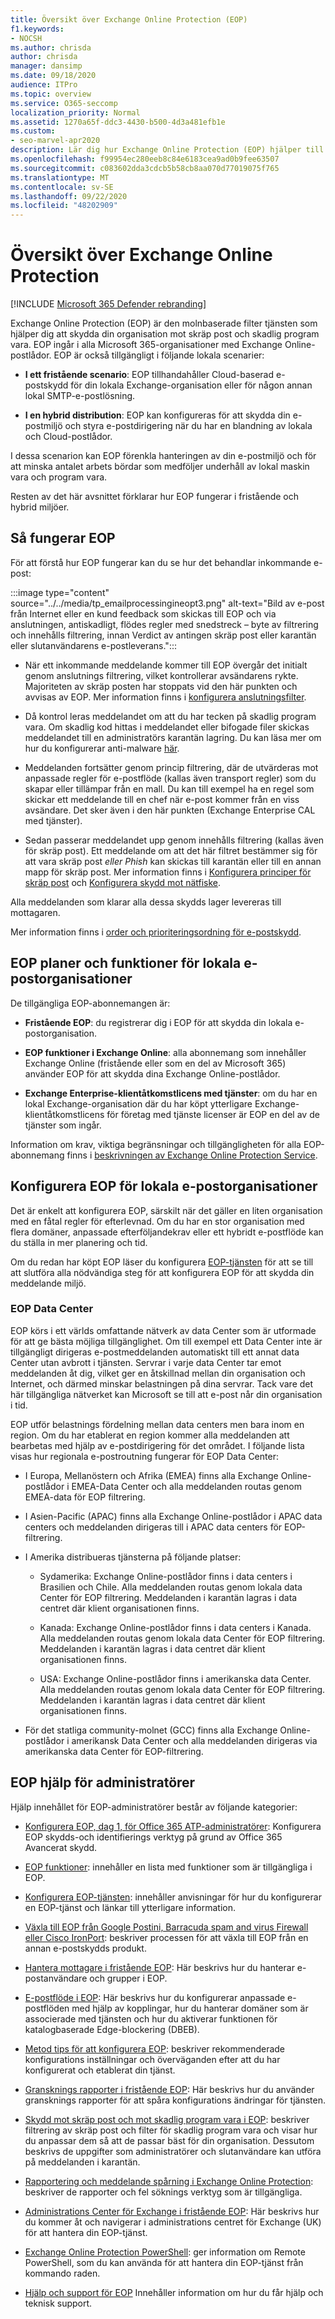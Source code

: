 ```yaml
---
title: Översikt över Exchange Online Protection (EOP)
f1.keywords:
- NOCSH
ms.author: chrisda
author: chrisda
manager: dansimp
ms.date: 09/18/2020
audience: ITPro
ms.topic: overview
ms.service: O365-seccomp
localization_priority: Normal
ms.assetid: 1270a65f-ddc3-4430-b500-4d3a481efb1e
ms.custom:
- seo-marvel-apr2020
description: Lär dig hur Exchange Online Protection (EOP) hjälper till att skydda din lokala e-postorganisation i fristående och hybrid miljöer.
ms.openlocfilehash: f99954ec280eeb8c84e6183cea9ad0b9fee63507
ms.sourcegitcommit: c083602dda3cdcb5b58cb8aa070d77019075f765
ms.translationtype: MT
ms.contentlocale: sv-SE
ms.lasthandoff: 09/22/2020
ms.locfileid: "48202909"
---
```

# <a name="exchange-online-protection-overview"></a>Översikt över Exchange Online Protection

[!INCLUDE [Microsoft 365 Defender rebranding](../includes/microsoft-defender-for-office.md)]


Exchange Online Protection (EOP) är den molnbaserade filter tjänsten som hjälper dig att skydda din organisation mot skräp post och skadlig program vara. EOP ingår i alla Microsoft 365-organisationer med Exchange Online-postlådor. EOP är också tillgängligt i följande lokala scenarier:

- **I ett fristående scenario**: EOP tillhandahåller Cloud-baserad e-postskydd för din lokala Exchange-organisation eller för någon annan lokal SMTP-e-postlösning.

- **I en hybrid distribution**: EOP kan konfigureras för att skydda din e-postmiljö och styra e-postdirigering när du har en blandning av lokala och Cloud-postlådor.

I dessa scenarion kan EOP förenkla hanteringen av din e-postmiljö och för att minska antalet arbets bördar som medföljer underhåll av lokal maskin vara och program vara.

Resten av det här avsnittet förklarar hur EOP fungerar i fristående och hybrid miljöer.

## <a name="how-eop-works"></a>Så fungerar EOP

För att förstå hur EOP fungerar kan du se hur det behandlar inkommande e-post:

:::image type="content" source="../../media/tp_emailprocessingineopt3.png" alt-text="Bild av e-post från Internet eller en kund feedback som skickas till EOP och via anslutningen, antiskadligt, flödes regler med snedstreck – byte av filtrering och innehålls filtrering, innan Verdict av antingen skräp post eller karantän eller slutanvändarens e-postleverans.":::

- När ett inkommande meddelande kommer till EOP övergår det initialt genom anslutnings filtrering, vilket kontrollerar avsändarens rykte. Majoriteten av skräp posten har stoppats vid den här punkten och avvisas av EOP. Mer information finns i [konfigurera anslutningsfilter](https://docs.microsoft.com/microsoft-365/security/office-365-security/configure-the-connection-filter-policy?view=o365-worldwide).

- Då kontrol leras meddelandet om att du har tecken på skadlig program vara. Om skadlig kod hittas i meddelandet eller bifogade filer skickas meddelandet till en administratörs karantän lagring. Du kan läsa mer om hur du konfigurerar anti-malware [här](https://docs.microsoft.com/microsoft-365/security/office-365-security/configure-anti-malware-policies?view=o365-worldwide).

- Meddelanden fortsätter genom princip filtrering, där de utvärderas mot anpassade regler för e-postflöde (kallas även transport regler) som du skapar eller tillämpar från en mall. Du kan till exempel ha en regel som skickar ett meddelande till en chef när e-post kommer från en viss avsändare. Det sker även i den här punkten (Exchange Enterprise CAL med tjänster).

- Sedan passerar meddelandet upp genom innehålls filtrering (kallas även för skräp post). Ett meddelande om att det här filtret bestämmer sig för att vara skräp post *eller Phish* kan skickas till karantän eller till en annan mapp för skräp post. Mer information finns i [Konfigurera principer för skräp post](https://docs.microsoft.com/microsoft-365/security/office-365-security/configure-your-spam-filter-policies?view=o365-worldwide) och [Konfigurera skydd mot nätfiske](https://docs.microsoft.com/microsoft-365/security/office-365-security/configure-anti-phishing-policies-eop?view=o365-worldwide).

Alla meddelanden som klarar alla dessa skydds lager levereras till mottagaren.

Mer information finns i [order och prioriteringsordning för e-postskydd](how-policies-and-protections-are-combined.md).

## <a name="eop-plans-and-features-for-on-premises-email-organizations"></a>EOP planer och funktioner för lokala e-postorganisationer

De tillgängliga EOP-abonnemangen är:

- **Fristående EOP**: du registrerar dig i EOP för att skydda din lokala e-postorganisation.

- **EOP funktioner i Exchange Online**: alla abonnemang som innehåller Exchange Online (fristående eller som en del av Microsoft 365) använder EOP för att skydda dina Exchange Online-postlådor.

- **Exchange Enterprise-klientåtkomstlicens med tjänster**: om du har en lokal Exchange-organisation där du har köpt ytterligare Exchange-klientåtkomstlicens för företag med tjänste licenser är EOP en del av de tjänster som ingår.

Information om krav, viktiga begränsningar och tillgängligheten för alla EOP-abonnemang finns i [beskrivningen av Exchange Online Protection Service](https://docs.microsoft.com/office365/servicedescriptions/exchange-online-protection-service-description/exchange-online-protection-service-description).

## <a name="setting-up-eop-for-on-premises-email-organizations"></a>Konfigurera EOP för lokala e-postorganisationer

Det är enkelt att konfigurera EOP, särskilt när det gäller en liten organisation med en fåtal regler för efterlevnad. Om du har en stor organisation med flera domäner, anpassade efterföljandekrav eller ett hybridt e-postflöde kan du ställa in mer planering och tid.

Om du redan har köpt EOP läser du konfigurera [EOP-tjänsten](set-up-your-eop-service.md) för att se till att slutföra alla nödvändiga steg för att konfigurera EOP för att skydda din meddelande miljö.

### <a name="eop-datacenters"></a>EOP Data Center

EOP körs i ett världs omfattande nätverk av data Center som är utformade för att ge bästa möjliga tillgänglighet. Om till exempel ett Data Center inte är tillgängligt dirigeras e-postmeddelanden automatiskt till ett annat data Center utan avbrott i tjänsten. Servrar i varje data Center tar emot meddelanden åt dig, vilket ger en åtskillnad mellan din organisation och Internet, och därmed minskar belastningen på dina servrar. Tack vare det här tillgängliga nätverket kan Microsoft se till att e-post når din organisation i tid.

EOP utför belastnings fördelning mellan data centers men bara inom en region. Om du har etablerat en region kommer alla meddelanden att bearbetas med hjälp av e-postdirigering för det området. I följande lista visas hur regionala e-postroutning fungerar för EOP Data Center:

- I Europa, Mellanöstern och Afrika (EMEA) finns alla Exchange Online-postlådor i EMEA-Data Center och alla meddelanden routas genom EMEA-data för EOP filtrering.

- I Asien-Pacific (APAC) finns alla Exchange Online-postlådor i APAC data centers och meddelanden dirigeras till i APAC data centers för EOP-filtrering.

- I Amerika distribueras tjänsterna på följande platser:

  - Sydamerika: Exchange Online-postlådor finns i data centers i Brasilien och Chile. Alla meddelanden routas genom lokala data Center för EOP filtrering. Meddelanden i karantän lagras i data centret där klient organisationen finns.

  - Kanada: Exchange Online-postlådor finns i data centers i Kanada. Alla meddelanden routas genom lokala data Center för EOP filtrering. Meddelanden i karantän lagras i data centret där klient organisationen finns.

  - USA: Exchange Online-postlådor finns i amerikanska data Center. Alla meddelanden routas genom lokala data Center för EOP filtrering. Meddelanden i karantän lagras i data centret där klient organisationen finns.

- För det statliga community-molnet (GCC) finns alla Exchange Online-postlådor i amerikansk Data Center och alla meddelanden dirigeras via amerikanska data Center för EOP-filtrering.

## <a name="eop-help-for-admins"></a>EOP hjälp för administratörer

Hjälp innehållet för EOP-administratörer består av följande kategorier:

- [Konfigurera EOP, dag 1, för Office 365 ATP-administratörer](https://docs.microsoft.com/microsoft-365/security/office-365-security/protect-against-threats?view=o365-worldwide): Konfigurera EOP skydds-och identifierings verktyg på grund av Office 365 Avancerat skydd.

- [EOP funktioner](eop-features.md): innehåller en lista med funktioner som är tillgängliga i EOP.

- [Konfigurera EOP-tjänsten](set-up-your-eop-service.md): innehåller anvisningar för hur du konfigurerar en EOP-tjänst och länkar till ytterligare information.

- [Växla till EOP från Google Postini, Barracuda spam and virus Firewall eller Cisco IronPort](switch-to-eop-from-google-postini-the-barracuda-spam-and-virus-firewall-or-cisco.md): beskriver processen för att växla till EOP från en annan e-postskydds produkt.

- [Hantera mottagare i fristående EOP](manage-recipients-in-eop.md): Här beskrivs hur du hanterar e-postanvändare och grupper i EOP.

- [E-postflöde i EOP](mail-flow-in-eop.md): Här beskrivs hur du konfigurerar anpassade e-postflöden med hjälp av kopplingar, hur du hanterar domäner som är associerade med tjänsten och hur du aktiverar funktionen för katalogbaserade Edge-blockering (DBEB).

- [Metod tips för att konfigurera EOP](best-practices-for-configuring-eop.md): beskriver rekommenderade konfigurations inställningar och överväganden efter att du har konfigurerat och etablerat din tjänst.

- [Gransknings rapporter i fristående EOP](auditing-reports-in-eop.md): Här beskrivs hur du använder gransknings rapporter för att spåra konfigurations ändringar för tjänsten.

- [Skydd mot skräp post och mot skadlig program vara i EOP](anti-spam-and-anti-malware-protection.md): beskriver filtrering av skräp post och filter för skadlig program vara och visar hur du anpassar dem så att de passar bäst för din organisation. Dessutom beskrivs de uppgifter som administratörer och slutanvändare kan utföra på meddelanden i karantän.

- [Rapportering och meddelande spårning i Exchange Online Protection](reporting-and-message-trace-in-exchange-online-protection.md): beskriver de rapporter och fel söknings verktyg som är tillgängliga.

- [Administrations Center för Exchange i fristående EOP](exchange-admin-center-in-exchange-online-protection-eop.md): Här beskrivs hur du kommer åt och navigerar i administrations centret för Exchange (UK) för att hantera din EOP-tjänst.

- [Exchange Online Protection PowerShell](https://docs.microsoft.com/powershell/exchange/exchange-online-protection-powershell): ger information om Remote PowerShell, som du kan använda för att hantera din EOP-tjänst från kommando raden.

- [Hjälp och support för EOP](help-and-support-for-eop.md) Innehåller information om hur du får hjälp och teknisk support.
